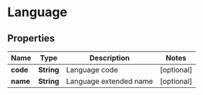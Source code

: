 # Language

## Properties

Name | Type | Description | Notes
------------ | ------------- | ------------- | -------------
**code** | **String** | Language code | [optional] 
**name** | **String** | Language extended name | [optional] 


